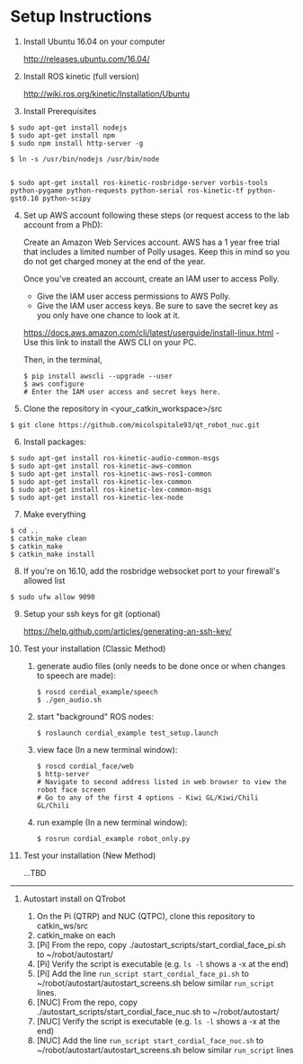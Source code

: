# Setup Instructions

1. Install Ubuntu 16.04 on your computer

    http://releases.ubuntu.com/16.04/

2. Install ROS kinetic (full version)

    http://wiki.ros.org/kinetic/Installation/Ubuntu

3. Install Prerequisites

~~~~
$ sudo apt-get install nodejs
$ sudo apt-get install npm
$ sudo npm install http-server -g

$ ln -s /usr/bin/nodejs /usr/bin/node


$ sudo apt-get install ros-kinetic-rosbridge-server vorbis-tools python-pygame python-requests python-serial ros-kinetic-tf python-gst0.10 python-scipy
~~~~
    
4. Set up AWS account following these steps (or request access to the lab account from a PhD): 

    Create an Amazon Web Services account. AWS has a 1 year free trial that includes a limited number of Polly usages.
    Keep this in mind so you do not get charged money at the end of the year.

    Once you've created an account, create an IAM user to access Polly.

      * Give the IAM user access permissions to AWS Polly.
      * Give the IAM user access keys. Be sure to save the secret key as you only have one chance to look at it.
      
    https://docs.aws.amazon.com/cli/latest/userguide/install-linux.html - Use this link to install the AWS CLI on your PC.
    
    Then, in the terminal,
    ~~~~
    $ pip install awscli --upgrade --user
    $ aws configure
    # Enter the IAM user access and secret keys here.
    ~~~~

5. Clone the repository in <your_catkin_workspace>/src

~~~~
$ git clone https://github.com/micolspitale93/qt_robot_nuc.git
~~~~

6. Install packages:

~~~~
$ sudo apt-get install ros-kinetic-audio-common-msgs
$ sudo apt-get install ros-kinetic-aws-common
$ sudo apt-get install ros-kinetic-aws-ros1-common
$ sudo apt-get install ros-kinetic-lex-common
$ sudo apt-get install ros-kinetic-lex-common-msgs
$ sudo apt-get install ros-kinetic-lex-node
~~~~

7. Make everything

~~~~
$ cd ..
$ catkin_make clean
$ catkin_make
$ catkin_make install
~~~~

8. If you're on 16.10, add the rosbridge websocket port to your firewall's allowed list

~~~~
$ sudo ufw allow 9090
~~~~

9. Setup your ssh keys for git (optional)

    https://help.github.com/articles/generating-an-ssh-key/
    
10. Test your installation (Classic Method)

    1. generate audio files (only needs to be done once or when changes to speech are made):
        
        ~~~~
        $ roscd cordial_example/speech
        $ ./gen_audio.sh
        ~~~~

    2. start "background" ROS nodes:
        ~~~~
        $ roslaunch cordial_example test_setup.launch
        ~~~~

    3. view face (In a new terminal window):
      
        ~~~~
        $ roscd cordial_face/web
        $ http-server
        # Navigate to second address listed in web browser to view the robot face screen
        # Go to any of the first 4 options - Kiwi GL/Kiwi/Chili GL/Chili
        ~~~~

    4. run example (In a new terminal window):
      
        ~~~~
        $ rosrun cordial_example robot_only.py
        
11. Test your installation (New Method)

    ...TBD

--------------------------------------------

1. Autostart install on QTrobot
    
    1. On the Pi (QTRP) and NUC (QTPC),  clone this repository to catkin_ws/src
    1. catkin_make on each
    1. [Pi] From the repo, copy ./autostart_scripts/start_cordial_face_pi.sh to ~/robot/autostart/
    1. [Pi] Verify the script is executable (e.g. `ls -l` shows a -x at the end)
    1. [Pi] Add the line `run_script start_cordial_face_pi.sh` to ~/robot/autostart/autostart_screens.sh below similar `run_script` lines.
    1. [NUC] From the repo, copy ./autostart_scripts/start_cordial_face_nuc.sh to ~/robot/autostart/
    1. [NUC] Verify the script is executable (e.g. `ls -l` shows a -x at the end)
    1. [NUC] Add the line `run_script start_cordial_face_nuc.sh` to ~/robot/autostart/autostart_screens.sh below similar `run_script` lines 
    
